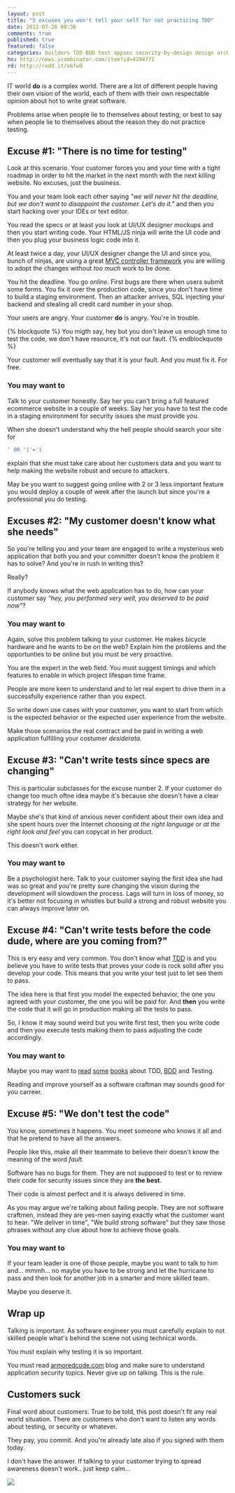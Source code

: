 ```yaml
---
layout: post
title: "5 excuses you won't tell your self for not practicing TDD"
date: 2012-07-26 08:36
comments: true
published: true
featured: false
categories: builders TDD BDD test appsec security-by-design design architecture
hn: http://news.ycombinator.com/item?id=4294771
rd: http://redd.it/x6fw9
---
```


IT world **do** is a complex world. There are a lot of different people having
their own vision of the world, each of them with their own respectable opinion
about hot to write great software.

Problems arise when people lie to themselves about testing, or best to say when
people lie to themselves about the reason they do not practice testing.

<!-- more -->

## Excuse #1: "There is no time for testing"

Look at this scenario. Your customer forces you and your time with a tight
roadmap in order to hit the market in the next month with the next killing
website. No excuses, just the business.

You and your team look each other saying _"we will never hit the deadline, but
we don't want to disappoint the customer. Let's do it."_ and then you start
hacking over your IDEs or text editor.

You read the specs or at least you look at UI/UX designer mockups and then you
start writing code.
Your HTML/JS ninja will write the UI code and then you plug your business logic
code into it.

At least twice a day, your UI/UX designer change the UI and since you, bunch of
ninjas, are using a great [MVC controller framework](http://rubyonrails.org)
you are willing to adopt the changes without _too much_ work to be done.

You hit the deadline. You go _online_. First bugs are there when users submit
some forms. You fix it over the production code, since you don't have time to
build a staging environment. Then an attacker arrives, SQL injecting your
backend and stealing all credit card number in your shop.

Your users are angry. Your customer **do** is angry. You're in trouble.

{% blockquote %}
You migth say, hey but you don't leave us enough time to test the code, we
don't have resource, it's not our fault.
{% endblockquote %}

Your customer will eventually say that it is your fault. And you must fix it.
For free.

### You may want to
Talk to your customer honestly. Say her you can't bring a full featured
ecommerce website in a couple of weeks. Say her you have to test the code in a
staging environment for security issues she must provide you. 

When she doesn't understand why the hell people should search your site for 
``` sql
' OR '1'='1
``` 
explain that she must take care about her customers data and you want to help
making the website robust and secure to attackers.

May be you want to suggest going online with 2 or 3 less important feature you
would deploy a couple of week after the launch but since you're a professional
you do testing.

## Excuses #2: "My customer doesn't know what she needs"

So you're telling you and your team are engaged to write a mysterious web
application that both you and your committer doesn't know the problem it has to
solve? And you're in rush in writing this?

Really?

If anybody knows what the web application has to do, how can your customer say
_"hey, you performed very well, you deserved to be paid now"_?


### You may want to
Again, solve this problem talking to your customer. He makes bicycle hardware
and he wants to be on the web? Explain him the problems and the opportunties to
be online but you must be very proactive.

You are the expert in the web field. You must suggest timings and which
features to enable in which project lifespan time frame.

People are more keen to understand and to let real expert to drive them in a
successfully experience rather than you expect.

So write down use cases with your customer, you want to start from which is the
expected behavior or the expected user experience from the website. 

Make those scenarios the real contract and be paid in writing a web application
fulfilling your costumer _desiderata_.

## Excuse #3: "Can't write tests since specs are changing"

This is particular subclasses for the excuse number 2. If your customer do
change too much oftne idea maybe it's because she doesn't have a clear strategy
for her website.

Maybe she's that kind of anxious never confident about their own idea and she
spent hours over the Internet choosing _at the right language_ or _at the right
look and feel_ you can copycat in her product.

This doesn't work either.

### You may want to
Be a psychologist here. Talk to your customer saying the first idea she had was
so great and you're pretty sure changing the vision during the development will
slowdown the process. Lags will turn in loss of money, so it's better not
focusing in whistles but build a strong and robust website you can always
improve later on.

## Excuse #4: "Can't write tests before the code dude, where are you coming from?"
This is ery easy and very common. You don't know what
[TDD](http://en.wikipedia.org/wiki/Test-driven_development) is and you believe
you have to write tests that proves your code is rock solid after you develop
your code. This means that you write your test just to let see them to pass.

The idea here is that first you model the expected behavior, the one you agreed
with your customer, the one you will be paid for. And **then** you write the
code that it will go in production making all the tests to pass.

So, I know it may sound weird but you write first test, then you write code and
then you execute tests making them to pass adjusting the code accordingly.

### You may want to
Maybe you may want to [read](http://pragprog.com/book/achbd/the-rspec-book)
[some](http://pragprog.com/book/hwcuc/the-cucumber-book)
[books](http://www.amazon.com/dp/1933988274) about TDD,
[BDD](http://en.wikipedia.org/wiki/Behavior-driven_development) and Testing.

Reading and improve yourself as a software craftman may sounds good for you
carreer.

## Excuse #5: "We don't test the code"
You know, sometimes it happens. You meet someone who knows it all and that he
pretend to have all the answers.

People like this, make all their teammate to believe their doesn't know the
meaning of the word _fault_. 

Software has no bugs for them.
They are not supposed to test or to review their code for security issues since
they are **the best**.

Their code is almost perfect and it is always delivered in time.

As you may argue we're talking about failing people. They are not software
craftmen, instead they are yes-men saying exactly what the customer want to
hear. "We deliver in time", "We build strong software" but they saw those
phrases without any clue about how to achieve those goals.

### You may want to
If your team leader is one of those people, maybe you want to talk to him
and... mmmh... no maybe you have to be strong and let the hurricane to pass and
then look for another job in a smarter and more skilled team. 

Maybe you deserve it.

## Wrap up
Talking is important. As software engineer you must carefully explain to not
skilled people what's behind the scene not using technical words.

You must explain why testing it is so important.

You must read [armoredcode.com](http://armoredcode.com) blog and make sure to
understand application security topics.
Never give up on talking. This is the rule.

## Customers suck
Final word about customers. True to be told, this post doesn't fit any real
world situation. There are customers who don't want to listen any words about
testing, or security or whatever. 

They pay, you commit. And you're already late also if you signed with them
today.

I don't have the answer. If talking to your customer trying to spread awareness
doesn't work.. just keep calm...

![]({{site.url}}/images/online.png)
